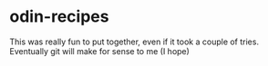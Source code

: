# odin-recipes

This was really fun to put together, even if it took a couple of tries. Eventually git will make for sense to me (I hope)
